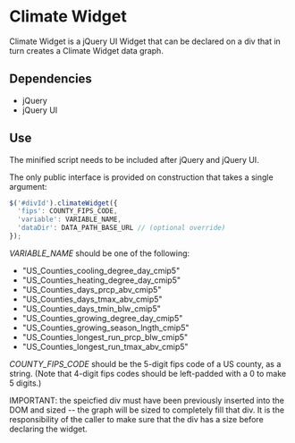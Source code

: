 # Climate Widget
Climate Widget is a jQuery UI Widget that can be declared on a div that in turn creates a Climate Widget data graph.

## Dependencies
- jQuery
- jQuery UI

## Use
The minified script needs to be included after jQuery and jQuery UI.

The only public interface is provided on construction that takes a single argument:

```javascript
$('#divId').climateWidget({
  'fips': COUNTY_FIPS_CODE,
  'variable': VARIABLE_NAME,
  'dataDir': DATA_PATH_BASE_URL // (optional override)
});
```

*VARIABLE_NAME* should be one of the following:
- "US_Counties_cooling_degree_day_cmip5"
- "US_Counties_heating_degree_day_cmip5"
- "US_Counties_days_prcp_abv_cmip5"
- "US_Counties_days_tmax_abv_cmip5"
- "US_Counties_days_tmin_blw_cmip5"
- "US_Counties_growing_degree_day_cmip5"
- "US_Counties_growing_season_lngth_cmip5"
- "US_Counties_longest_run_prcp_blw_cmip5"
- "US_Counties_longest_run_tmax_abv_cmip5"

*COUNTY_FIPS_CODE* should be the 5-digit fips code of a US county, as a string. (Note that 4-digit fips codes should be left-padded with a 0 to make 5 digits.)

IMPORTANT: the speicfied div must have been previously inserted into the DOM and sized -- the graph will be sized to completely fill that div.  It is the responsibility of the caller to make sure that the div has a size before declaring the widget.
